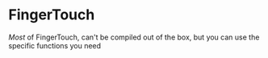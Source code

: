 # FingerTouch
*Most* of FingerTouch, can't be compiled out of the box, but you can use the specific functions you need
